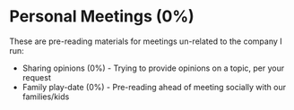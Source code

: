 # Personal Meetings \(0%\)

These are pre-reading materials for meetings un-related to the company I run: 

- Sharing opinions \(0%\) - Trying to provide opinions on a topic, per your request  
- Family play-date \(0%\) - Pre-reading ahead of meeting socially with our families/kids 

